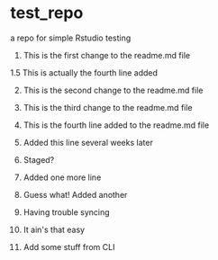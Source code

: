# test_repo
a repo for simple Rstudio testing

1. This is the first change to the readme.md file

1.5 This is actually the fourth line added

2. This is the second change to the readme.md file

3. This is the third change to the readme.md file

4. This is the fourth line added to the readme.md file

5. Added this line several weeks later

6. Staged?

7. Added one more line

8. Guess what! Added another

9. Having trouble syncing

10. It ain's that easy

11. Add some stuff from CLI
